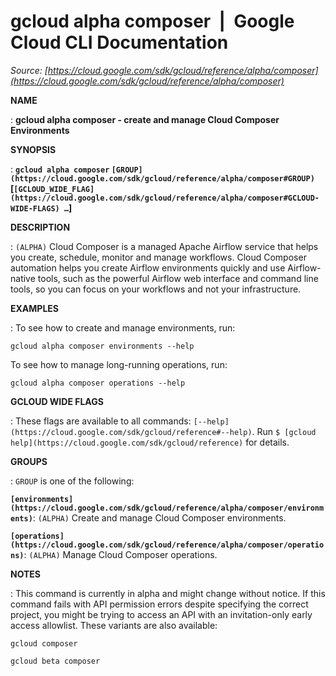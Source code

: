 # gcloud alpha composer  |  Google Cloud CLI Documentation

*Source: [https://cloud.google.com/sdk/gcloud/reference/alpha/composer](https://cloud.google.com/sdk/gcloud/reference/alpha/composer)*

**NAME**

: **gcloud alpha composer - create and manage Cloud Composer Environments**

**SYNOPSIS**

: **`gcloud alpha composer` `[GROUP](https://cloud.google.com/sdk/gcloud/reference/alpha/composer#GROUP)` [`[GCLOUD_WIDE_FLAG](https://cloud.google.com/sdk/gcloud/reference/alpha/composer#GCLOUD-WIDE-FLAGS) …`]**

**DESCRIPTION**

: `(ALPHA)` Cloud Composer is a managed Apache Airflow service that
helps you create, schedule, monitor and manage workflows. Cloud Composer
automation helps you create Airflow environments quickly and use Airflow-native
tools, such as the powerful Airflow web interface and command line tools, so you
can focus on your workflows and not your infrastructure.

**EXAMPLES**

: To see how to create and manage environments, run:

```
gcloud alpha composer environments --help
```

To see how to manage long-running operations, run:

```
gcloud alpha composer operations --help
```

**GCLOUD WIDE FLAGS**

: These flags are available to all commands: `[--help](https://cloud.google.com/sdk/gcloud/reference#--help)`.
Run `$ [gcloud help](https://cloud.google.com/sdk/gcloud/reference)` for details.

**GROUPS**

: ``GROUP`` is one of the following:

**`[environments](https://cloud.google.com/sdk/gcloud/reference/alpha/composer/environments)`**:
`(ALPHA)` Create and manage Cloud Composer environments.

**`[operations](https://cloud.google.com/sdk/gcloud/reference/alpha/composer/operations)`**:
`(ALPHA)` Manage Cloud Composer operations.

**NOTES**

: This command is currently in alpha and might change without notice. If this
command fails with API permission errors despite specifying the correct project,
you might be trying to access an API with an invitation-only early access
allowlist. These variants are also available:

```
gcloud composer
```

```
gcloud beta composer
```